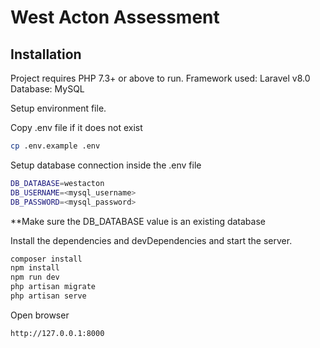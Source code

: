 # West Acton Assessment

## Installation

Project requires PHP 7.3+ or above to run.
Framework used: Laravel v8.0
Database: MySQL

Setup environment file.

Copy .env file if it does not exist
```sh
cp .env.example .env
```

Setup database connection inside the .env file
```sh
DB_DATABASE=westacton
DB_USERNAME=<mysql_username>
DB_PASSWORD=<mysql_password>
```

**Make sure the DB_DATABASE value is an existing database

Install the dependencies and devDependencies and start the server.

```sh
composer install
npm install
npm run dev
php artisan migrate
php artisan serve
```

Open browser
```sh
http://127.0.0.1:8000
```